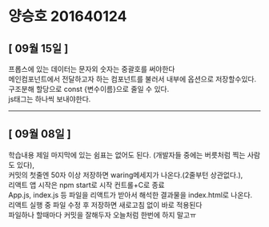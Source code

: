 # 양승호 201640124
## [ 09월 15일 ]
프롭스에 있는 데이터는 문자외 숫자는 중괄호를 써야한다 </br>
메인컴포넌트에서 전달하고자 하는 컴포넌트를 불러서 내부에 옵션으로 저장할수있다.</br>
구조분해 할당으로 const {변수이름}으로 줄일 수 있다.</br>
js태그는 하나씩 보내야한다.</br>

***
## [ 09월 08일 ]
학습내용 
제일 마지막에 있는 쉼표는 없어도 된다. (개발자들 중에는 버릇처럼 찍는 사람도 있다),<br/>
커밋의 첫줄엔 50자 이상 저장하면 waring메세지가 나온다.(2줄부턴 상관없다.), <br/>
리액트 앱 시작은 npm start로 시작 컨트롤+C로 종료 <br/>
App.js, index.js 등 파일을 리액트가 받아서 해석한 결과물을 index.html로 나온다. <br/>
리액트 실행 중 파일 수정 후 저장하면 새로고침 없이 바로 적용된다 <br/>
파일하나 할때마다 커밋을 잘해두자 오늘처럼 한번에 하지 말고ㅠ